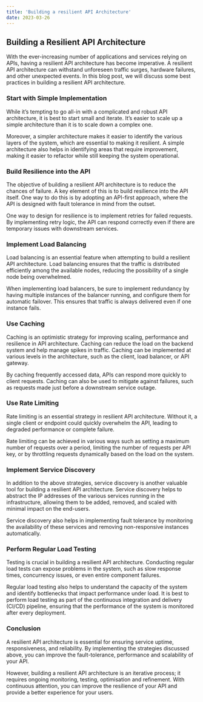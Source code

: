 ```yaml
---
title: 'Building a resilient API Architecture'
date: 2023-03-26
---
```


## Building a Resilient API Architecture

With the ever-increasing number of applications and services relying on APIs, having a resilient API architecture has become imperative. A resilient API architecture can withstand unforeseen traffic surges, hardware failures, and other unexpected events. In this blog post, we will discuss some best practices in building a resilient API architecture.

### Start with Simple Implementation

While it’s tempting to go all-in with a complicated and robust API architecture, it is best to start small and iterate. It’s easier to scale up a simple architecture than it is to scale down a complex one. 

Moreover, a simpler architecture makes it easier to identify the various layers of the system, which are essential to making it resilient.  A simple architecture also helps in identifying areas that require improvement, making it easier to refactor while still keeping the system operational.

### Build Resilience into the API

The objective of building a resilient API architecture is to reduce the chances of failure. A key element of this is to build resilience into the API itself. One way to do this is by adopting an API-first approach, where the API is designed with fault tolerance in mind from the outset. 

One way to design for resilience is to implement retries for failed requests. By implementing retry logic, the API can respond correctly even if there are temporary issues with downstream services. 

### Implement Load Balancing

Load balancing is an essential feature when attempting to build a resilient API architecture. Load balancing ensures that the traffic is distributed efficiently among the available nodes, reducing the possibility of a single node being overwhelmed. 

When implementing load balancers, be sure to implement redundancy by having multiple instances of the balancer running, and configure them for automatic failover. This ensures that traffic is always delivered even if one instance fails.

### Use Caching

Caching is an optimistic strategy for improving scaling, performance and resilience in API architecture. Caching can reduce the load on the backend system and help manage spikes in traffic. Caching can be implemented at various levels in the architecture, such as the client, load balancer, or API gateway.

By caching frequently accessed data, APIs can respond more quickly to client requests. Caching can also be used to mitigate against failures, such as requests made just before a downstream service outage.

### Use Rate Limiting

Rate limiting is an essential strategy in resilient API architecture. Without it, a single client or endpoint could quickly overwhelm the API, leading to degraded performance or complete failure. 

Rate limiting can be achieved in various ways such as setting a maximum number of requests over a period, limiting the number of requests per API key, or by throttling requests dynamically based on the load on the system. 

### Implement Service Discovery

In addition to the above strategies, service discovery is another valuable tool for building a resilient API architecture. Service discovery helps to abstract the IP addresses of the various services running in the infrastructure, allowing them to be added, removed, and scaled with minimal impact on the end-users.

Service discovery also helps in implementing fault tolerance by monitoring the availability of these services and removing non-responsive instances automatically.

### Perform Regular Load Testing

Testing is crucial in building a resilient API architecture. Conducting regular load tests can expose problems in the system, such as slow response times, concurrency issues, or even entire component failures. 

Regular load testing also helps to understand the capacity of the system and identify bottlenecks that impact performance under load. It is best to perform load testing as part of the continuous integration and delivery (CI/CD) pipeline, ensuring that the performance of the system is monitored after every deployment.

### Conclusion

A resilient API architecture is essential for ensuring service uptime, responsiveness, and reliability. By implementing the strategies discussed above, you can improve the fault-tolerance, performance and scalability of your API. 

However, building a resilient API architecture is an iterative process; it requires ongoing monitoring, testing, optimisation and refinement. With continuous attention, you can improve the resilience of your API and provide a better experience for your users.
